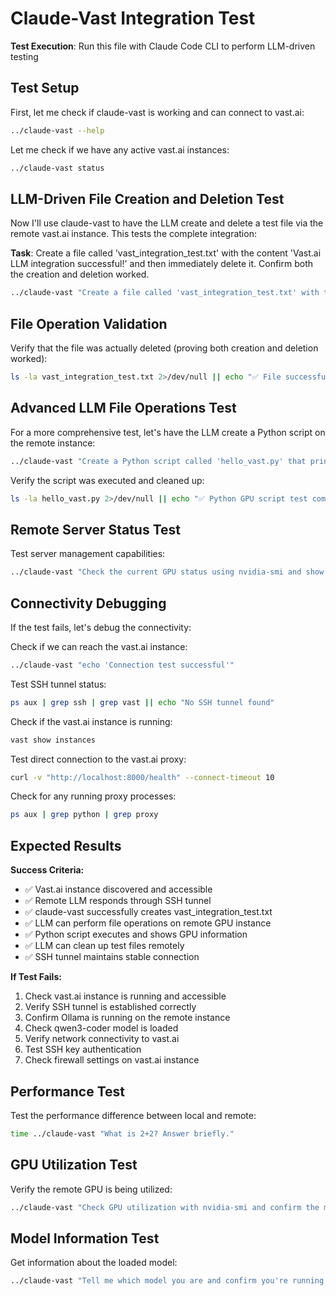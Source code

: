 # Claude-Vast Integration Test

**Test Execution**: Run this file with Claude Code CLI to perform LLM-driven testing

## Test Setup

First, let me check if claude-vast is working and can connect to vast.ai:

```bash
../claude-vast --help
```

Let me check if we have any active vast.ai instances:

```bash
../claude-vast status
```

## LLM-Driven File Creation and Deletion Test

Now I'll use claude-vast to have the LLM create and delete a test file via the remote vast.ai instance. This tests the complete integration:

**Task**: Create a file called 'vast_integration_test.txt' with the content 'Vast.ai LLM integration successful!' and then immediately delete it. Confirm both the creation and deletion worked.

```bash
../claude-vast "Create a file called 'vast_integration_test.txt' with the content 'Vast.ai LLM integration successful!' and then immediately delete it. Confirm both the creation and deletion worked."
```

## File Operation Validation

Verify that the file was actually deleted (proving both creation and deletion worked):

```bash
ls -la vast_integration_test.txt 2>/dev/null || echo "✅ File successfully removed - vast integration test passed!"
```

## Advanced LLM File Operations Test

For a more comprehensive test, let's have the LLM create a Python script on the remote instance:

```bash
../claude-vast "Create a Python script called 'hello_vast.py' that prints 'Hello from Vast.ai GPU!' and shows the current GPU information using nvidia-smi. Then execute it to show it works, and finally delete it."
```

Verify the script was executed and cleaned up:

```bash
ls -la hello_vast.py 2>/dev/null || echo "✅ Python GPU script test completed successfully"
```

## Remote Server Status Test

Test server management capabilities:

```bash
../claude-vast "Check the current GPU status using nvidia-smi and show the memory usage"
```

## Connectivity Debugging

If the test fails, let's debug the connectivity:

Check if we can reach the vast.ai instance:

```bash
../claude-vast "echo 'Connection test successful'"
```

Test SSH tunnel status:

```bash
ps aux | grep ssh | grep vast || echo "No SSH tunnel found"
```

Check if the vast.ai instance is running:

```bash
vast show instances
```

Test direct connection to the vast.ai proxy:

```bash
curl -v "http://localhost:8000/health" --connect-timeout 10
```

Check for any running proxy processes:

```bash
ps aux | grep python | grep proxy
```

## Expected Results

**Success Criteria:**
- ✅ Vast.ai instance discovered and accessible
- ✅ Remote LLM responds through SSH tunnel  
- ✅ claude-vast successfully creates vast_integration_test.txt
- ✅ LLM can perform file operations on remote GPU instance
- ✅ Python script executes and shows GPU information
- ✅ LLM can clean up test files remotely
- ✅ SSH tunnel maintains stable connection

**If Test Fails:**
1. Check vast.ai instance is running and accessible
2. Verify SSH tunnel is established correctly
3. Confirm Ollama is running on the remote instance
4. Check qwen3-coder model is loaded
5. Verify network connectivity to vast.ai
6. Test SSH key authentication
7. Check firewall settings on vast.ai instance

## Performance Test

Test the performance difference between local and remote:

```bash
time ../claude-vast "What is 2+2? Answer briefly."
```

## GPU Utilization Test

Verify the remote GPU is being utilized:

```bash
../claude-vast "Check GPU utilization with nvidia-smi and confirm the model is loaded in GPU memory"
```

## Model Information Test

Get information about the loaded model:

```bash
../claude-vast "Tell me which model you are and confirm you're running on a vast.ai GPU instance"
```